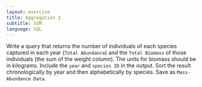 ```yaml
---
layout: exercise
title: Aggregation 2
subtitle: SUM
language: SQL
---
```


Write a query that returns the number of individuals of each species
captured in each year (`Total Abundance`) and the `Total Biomass` of those individuals (the sum of the weight column). The units for biomass should be in kilograms. Include the `year` and `species ID` in the output. Sort the result
chronologically by year and then alphabetically by species. Save as
`Mass-Abundance Data`.
